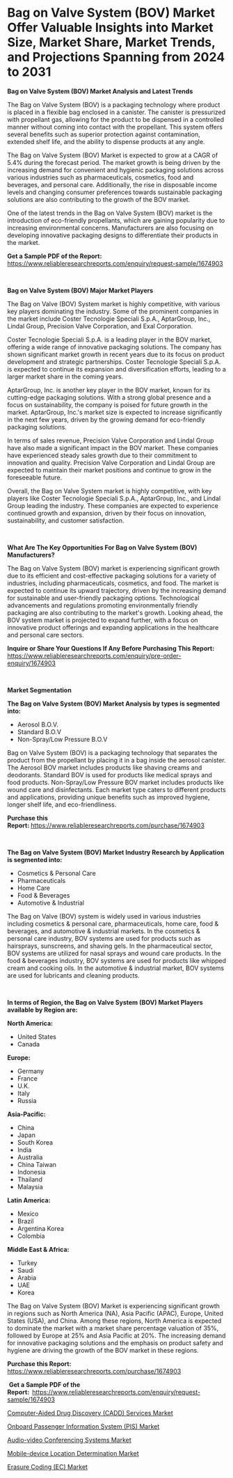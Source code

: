 <p><h1>Bag on Valve System (BOV) Market Offer Valuable Insights into Market Size, Market Share, Market Trends, and Projections Spanning from 2024 to 2031</h1></p><p><strong>Bag on Valve System (BOV) Market Analysis and Latest Trends</strong></p>
<p><p>The Bag on Valve System (BOV) is a packaging technology where product is placed in a flexible bag enclosed in a canister. The canister is pressurized with propellant gas, allowing for the product to be dispensed in a controlled manner without coming into contact with the propellant. This system offers several benefits such as superior protection against contamination, extended shelf life, and the ability to dispense products at any angle.</p><p>The Bag on Valve System (BOV) Market is expected to grow at a CAGR of 5.4% during the forecast period. The market growth is being driven by the increasing demand for convenient and hygienic packaging solutions across various industries such as pharmaceuticals, cosmetics, food and beverages, and personal care. Additionally, the rise in disposable income levels and changing consumer preferences towards sustainable packaging solutions are also contributing to the growth of the BOV market.</p><p>One of the latest trends in the Bag on Valve System (BOV) market is the introduction of eco-friendly propellants, which are gaining popularity due to increasing environmental concerns. Manufacturers are also focusing on developing innovative packaging designs to differentiate their products in the market.</p></p>
<p><strong>Get a Sample PDF of the Report:&nbsp;</strong> <a href="https://www.reliableresearchreports.com/enquiry/request-sample/1674903">https://www.reliableresearchreports.com/enquiry/request-sample/1674903</a></p>
<p>&nbsp;</p>
<p><strong>Bag on Valve System (BOV) Major Market Players</strong></p>
<p><p>The Bag on Valve (BOV) System market is highly competitive, with various key players dominating the industry. Some of the prominent companies in the market include Coster Tecnologie Speciali S.p.A., AptarGroup, Inc., Lindal Group, Precision Valve Corporation, and Exal Corporation.</p><p>Coster Tecnologie Speciali S.p.A. is a leading player in the BOV market, offering a wide range of innovative packaging solutions. The company has shown significant market growth in recent years due to its focus on product development and strategic partnerships. Coster Tecnologie Speciali S.p.A. is expected to continue its expansion and diversification efforts, leading to a larger market share in the coming years.</p><p>AptarGroup, Inc. is another key player in the BOV market, known for its cutting-edge packaging solutions. With a strong global presence and a focus on sustainability, the company is poised for future growth in the market. AptarGroup, Inc.'s market size is expected to increase significantly in the next few years, driven by the growing demand for eco-friendly packaging solutions.</p><p>In terms of sales revenue, Precision Valve Corporation and Lindal Group have also made a significant impact in the BOV market. These companies have experienced steady sales growth due to their commitment to innovation and quality. Precision Valve Corporation and Lindal Group are expected to maintain their market positions and continue to grow in the foreseeable future.</p><p>Overall, the Bag on Valve System market is highly competitive, with key players like Coster Tecnologie Speciali S.p.A., AptarGroup, Inc., and Lindal Group leading the industry. These companies are expected to experience continued growth and expansion, driven by their focus on innovation, sustainability, and customer satisfaction.</p></p>
<p>&nbsp;</p>
<p><strong>What Are The Key Opportunities For Bag on Valve System (BOV) Manufacturers?</strong></p>
<p><p>The Bag on Valve System (BOV) market is experiencing significant growth due to its efficient and cost-effective packaging solutions for a variety of industries, including pharmaceuticals, cosmetics, and food. The market is expected to continue its upward trajectory, driven by the increasing demand for sustainable and user-friendly packaging options. Technological advancements and regulations promoting environmentally friendly packaging are also contributing to the market's growth. Looking ahead, the BOV system market is projected to expand further, with a focus on innovative product offerings and expanding applications in the healthcare and personal care sectors.</p></p>
<p><strong>Inquire or Share Your Questions If Any Before Purchasing This Report:</strong> <a href="https://www.reliableresearchreports.com/enquiry/pre-order-enquiry/1674903">https://www.reliableresearchreports.com/enquiry/pre-order-enquiry/1674903</a></p>
<p>&nbsp;</p>
<p><strong>Market Segmentation</strong></p>
<p><strong>The Bag on Valve System (BOV) Market Analysis by types is segmented into:</strong></p>
<p><ul><li>Aerosol B.O.V.</li><li>Standard B.O.V</li><li>Non-Spray/Low Pressure B.O.V</li></ul></p>
<p><p>Bag on Valve System (BOV) is a packaging technology that separates the product from the propellant by placing it in a bag inside the aerosol canister. The Aerosol BOV market includes products like shaving creams and deodorants. Standard BOV is used for products like medical sprays and food products. Non-Spray/Low Pressure BOV market includes products like wound care and disinfectants. Each market type caters to different products and applications, providing unique benefits such as improved hygiene, longer shelf life, and eco-friendliness.</p></p>
<p><strong>Purchase this Report:&nbsp;</strong><a href="https://www.reliableresearchreports.com/purchase/1674903">https://www.reliableresearchreports.com/purchase/1674903</a></p>
<p>&nbsp;</p>
<p><strong>The Bag on Valve System (BOV) Market Industry Research by Application is segmented into:</strong></p>
<p><ul><li>Cosmetics & Personal Care</li><li>Pharmaceuticals</li><li>Home Care</li><li>Food & Beverages</li><li>Automotive & Industrial</li></ul></p>
<p><p>The Bag on Valve (BOV) system is widely used in various industries including cosmetics & personal care, pharmaceuticals, home care, food & beverages, and automotive & industrial markets. In the cosmetics & personal care industry, BOV systems are used for products such as hairsprays, sunscreens, and shaving gels. In the pharmaceutical sector, BOV systems are utilized for nasal sprays and wound care products. In the food & beverages industry, BOV systems are used for products like whipped cream and cooking oils. In the automotive & industrial market, BOV systems are used for lubricants and cleaning products.</p></p>
<p>&nbsp;</p>
<p><strong>In terms of Region, the Bag on Valve System (BOV) Market Players available by Region are:</strong></p>
<p>
    <p> <strong> North America: </strong>
        <ul>
            <li>United States</li>
            <li>Canada</li>
        </ul>
        </p> 
    <p> <strong> Europe: </strong>
        <ul>
            <li>Germany</li>
            <li>France</li>
            <li>U.K.</li>
            <li>Italy</li>
            <li>Russia</li>
        </ul>
        </p> 
    <p> <strong> Asia-Pacific: </strong>
        <ul>
            <li>China</li>
            <li>Japan</li>
            <li>South Korea</li>
            <li>India</li>
            <li>Australia</li>
            <li>China Taiwan</li>
            <li>Indonesia</li>
            <li>Thailand</li>
            <li>Malaysia</li>
        </ul>
        </p> 
    <p> <strong> Latin America: </strong>
        <ul>
            <li>Mexico</li>
            <li>Brazil</li>
            <li>Argentina Korea</li>
            <li>Colombia</li>
        </ul>
        </p> 
    <p> <strong> Middle East & Africa: </strong>
        <ul>
            <li>Turkey</li>
            <li>Saudi</li>
            <li>Arabia</li>
            <li>UAE</li>
            <li>Korea</li>
        </ul>
    </p>
    </p>
<p><p>The Bag on Valve System (BOV) Market is experiencing significant growth in regions such as North America (NA), Asia Pacific (APAC), Europe, United States (USA), and China. Among these regions, North America is expected to dominate the market with a market share percentage valuation of 35%, followed by Europe at 25% and Asia Pacific at 20%. The increasing demand for innovative packaging solutions and the emphasis on product safety and hygiene are driving the growth of the BOV market in these regions.</p></p>
<p><strong>Purchase this Report: </strong><a href="https://www.reliableresearchreports.com/purchase/1674903">https://www.reliableresearchreports.com/purchase/1674903</a></p>
<p>&nbsp;<strong>Get a Sample PDF of the Report:&nbsp;&nbsp;</strong><a href="https://www.reliableresearchreports.com/enquiry/request-sample/1674903">https://www.reliableresearchreports.com/enquiry/request-sample/1674903</a></p>
<p><strong></strong></p>
<p><p><a href="https://medium.com/@kayliherzog567/computer-aided-drug-discovery-cadd-services-market-size-and-market-trends-complete-industry-d2e3c45765f5">Computer-Aided Drug Discovery (CADD) Services Market</a></p><p><a href="https://medium.com/@jettreichel44/onboard-passenger-information-system-pis-market-size-reveals-the-best-marketing-channels-in-893f5f552603">Onboard Passenger Information System (PIS) Market</a></p><p><a href="https://medium.com/@jettreichel44/audio-video-conferencing-systems-market-trends-and-market-analysis-forecasted-for-period-2024-2031-f68ab1e13893">Audio-video Conferencing Systems Market</a></p><p><a href="https://medium.com/@kayliherzog567/mobile-device-location-determination-market-size-market-outlook-and-market-forecast-2024-to-2031-3bd9a28f1c6f">Mobile-device Location Determination Market</a></p><p><a href="https://medium.com/@jettreichel44/erasure-coding-ec-market-size-market-outlook-and-market-forecast-2024-to-2031-f904d7479a1d">Erasure Coding (EC) Market</a></p></p>